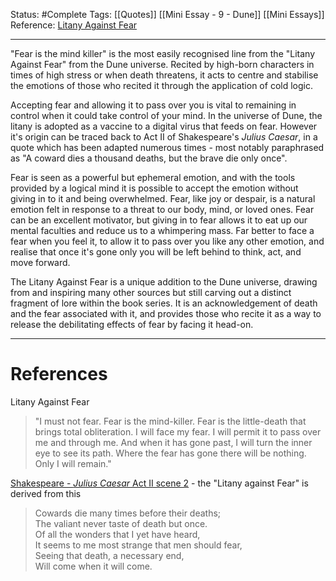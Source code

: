 Status: #Complete 
Tags: [[Quotes]] [[Mini Essay - 9 - Dune]] [[Mini Essays]]
Reference: [Litany Against Fear](https://dune.fandom.com/wiki/Litany_Against_Fear)

---
"Fear is the mind killer" is the most easily recognised line from the "Litany Against Fear" from the Dune universe. Recited by high-born characters in times of high stress or when death threatens, it acts to centre and stabilise the emotions of those who recited it through the application of cold logic. 

Accepting fear and allowing it to pass over you is vital to remaining in control when it could take control of your mind. In the universe of Dune, the litany is adopted as a vaccine to a digital virus that feeds on fear. However it's origin can be traced back to Act II of Shakespeare's *Julius Caesar*, in a quote which has been adapted numerous times - most notably paraphrased as "A coward dies a thousand deaths, but the brave die only once". 

Fear is seen as a powerful but ephemeral emotion, and with the tools provided by a logical mind it is possible to accept the emotion without giving in to it and being overwhelmed. Fear, like joy or despair, is a natural emotion felt in response to a threat to our body, mind, or loved ones. Fear can be an excellent motivator, but giving in to fear allows it to eat up our mental faculties and reduce us to a whimpering mass. Far better to face a fear when you feel it, to allow it to pass over you like any other emotion, and realise that once it's gone only you will be left behind to think, act, and move forward.

The Litany Against Fear is a unique addition to the Dune universe, drawing from and inspiring many other sources but still carving out a distinct fragment of lore within the book series. It is an acknowledgement of death and the fear associated with it, and provides those who recite it as a way to release the debilitating effects of fear by facing it head-on.

---
# References

Litany Against Fear
> "I must not fear. 
> Fear is the mind-killer.
> Fear is the little-death that brings total obliteration.
> I will face my fear.
> I will permit it to pass over me and through me.
> And when it has gone past, I will turn the inner eye to see its path.
> Where the fear has gone there will be nothing. Only I will remain."

[Shakespeare - *Julius Caesar* Act II scene 2](https://en.wikipedia.org/wiki/Julius_Caesar_(play)) - the "Litany against Fear" is derived from this
> Cowards die many times before their deaths;  
> The valiant never taste of death but once.  
> Of all the wonders that I yet have heard,  
> It seems to me most strange that men should fear,  
> Seeing that death, a necessary end,  
> Will come when it will come.
